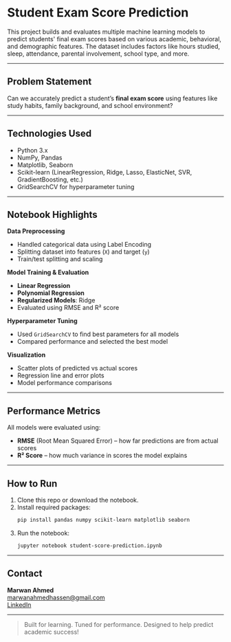 #  Student Exam Score Prediction

This project builds and evaluates multiple machine learning models to predict students' final exam scores based on various academic, behavioral, and demographic features. The dataset includes factors like hours studied, sleep, attendance, parental involvement, school type, and more.

---

##  Problem Statement

Can we accurately predict a student’s **final exam score** using features like study habits, family background, and school environment?

---

##  Technologies Used

- Python 3.x  
- NumPy, Pandas  
- Matplotlib, Seaborn  
- Scikit-learn (LinearRegression, Ridge, Lasso, ElasticNet, SVR, GradientBoosting, etc.)   
- GridSearchCV for hyperparameter tuning  

---

##  Notebook Highlights

 **Data Preprocessing**
- Handled categorical data using Label Encoding  
- Splitting dataset into features (`X`) and target (`y`)  
- Train/test splitting and scaling  

 **Model Training & Evaluation**
- **Linear Regression**
- **Polynomial Regression**
- **Regularized Models**: Ridge
- Evaluated using RMSE and R² score  

 **Hyperparameter Tuning**
- Used `GridSearchCV` to find best parameters for all models  
- Compared performance and selected the best model  

 **Visualization**
- Scatter plots of predicted vs actual scores  
- Regression line and error plots  
- Model performance comparisons  

---

##  Performance Metrics

All models were evaluated using:

- **RMSE** (Root Mean Squared Error) – how far predictions are from actual scores  
- **R² Score** – how much variance in scores the model explains  

---

##  How to Run

1. Clone this repo or download the notebook.
2. Install required packages:
   ```bash
   pip install pandas numpy scikit-learn matplotlib seaborn 
   ```
3. Run the notebook:
   ```bash
   jupyter notebook student-score-prediction.ipynb
   ```

---

##  Contact

**Marwan Ahmed**  
 marwanahmedhassen@gmail.com  
 [LinkedIn](https://www.linkedin.com/in/marwan0/)

---

>  Built for learning. Tuned for performance. Designed to help predict academic success!
